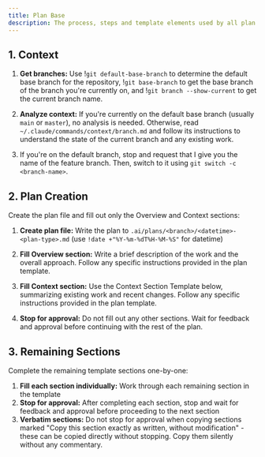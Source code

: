 ```yaml
---
title: Plan Base
description: The process, steps and template elements used by all plan commands
---
```


## 1. Context

1. **Get branches:** Use !`git default-base-branch` to determine the default base branch for the repository, !`git base-branch` to get the base branch of the branch you're currently on, and !`git branch --show-current` to get the current branch name.

2. **Analyze context:** If you're currently on the default base branch (usually `main` or `master`), no analysis is needed. Otherwise, read `~/.claude/commands/context/branch.md` and follow its instructions to understand the state of the current branch and any existing work.

3. If you're on the default branch, stop and request that I give you the name of the feature branch. Then, switch to it using `git switch -c <branch-name>`.

## 2. Plan Creation

Create the plan file and fill out only the Overview and Context sections:

1. **Create plan file:** Write the plan to `.ai/plans/<branch>/<datetime>-<plan-type>.md` (use `!date +"%Y-%m-%dT%H-%M-%S"` for datetime)

2. **Fill Overview section:** Write a brief description of the work and the overall approach. Follow any specific instructions provided in the plan template.

3. **Fill Context section:** Use the Context Section Template below, summarizing existing work and recent changes. Follow any specific instructions provided in the plan template.

4. **Stop for approval:** Do not fill out any other sections. Wait for feedback and approval before continuing with the rest of the plan.

## 3. Remaining Sections

Complete the remaining template sections one-by-one:

1. **Fill each section individually:** Work through each remaining section in the template
2. **Stop for approval:** After completing each section, stop and wait for feedback and approval before proceeding to the next section
3. **Verbatim sections:** Do not stop for approval when copying sections marked "Copy this section exactly as written, without modification" - these can be copied directly without stopping. Copy them silently without any commentary.
